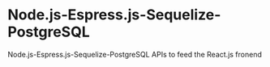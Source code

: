 # Node.js-Espress.js-Sequelize-PostgreSQL
Node.js-Espress.js-Sequelize-PostgreSQL APIs to feed the React.js fronend 
